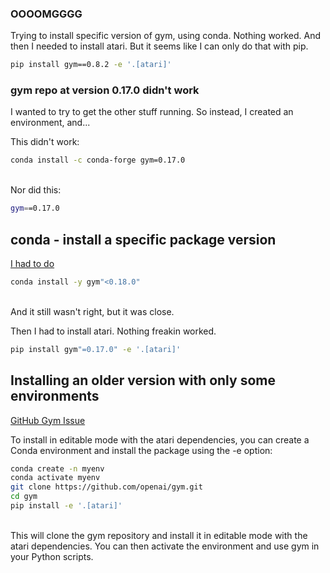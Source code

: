 ### OOOOMGGGG

Trying to install specific version of gym, using conda.  Nothing worked.  And then I needed to install atari.  But it seems like I can only do that with pip.

```sh
pip install gym==0.8.2 -e '.[atari]'
```


### gym repo at version 0.17.0 didn't work

I wanted to try to get the other stuff running.  So instead, I created an environment, and...

This didn't work:

```sh
conda install -c conda-forge gym=0.17.0
```

<br>
Nor did this:

```sh
gym==0.17.0
```

## conda - install a specific package version

[I had to do](https://stackoverflow.com/questions/38411942/anaconda-conda-install-a-specific-package-version)

```sh
conda install -y gym"<0.18.0"
```

<br>
And it still wasn't right, but it was close.

Then I had to install atari.  Nothing freakin worked.

```sh
pip install gym"=0.17.0" -e '.[atari]'
```

## Installing an older version with only some environments

[GitHub Gym Issue](https://github.com/openai/gym/issues/1088)

To install in editable mode with the atari dependencies, you can create a Conda environment and install the package using the -e option:

```sh
conda create -n myenv
conda activate myenv
git clone https://github.com/openai/gym.git
cd gym
pip install -e '.[atari]'
```

<br>
This will clone the gym repository and install it in editable mode with the atari dependencies. You can then activate the environment and use gym in your Python scripts.

<br>
